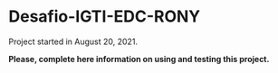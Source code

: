 # Desafio-IGTI-EDC-RONY

Project started in August 20, 2021.

**Please, complete here information on using and testing this project.**